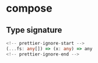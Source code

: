 # compose

## Type signature

```typescript
<!-- prettier-ignore-start -->
(...fs: any[]) => (x: any) => any
<!-- prettier-ignore-end -->
```
